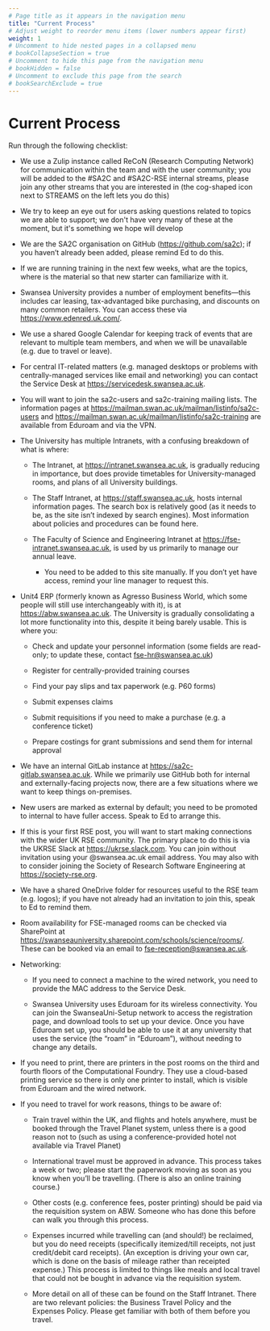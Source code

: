 ```yaml
---
# Page title as it appears in the navigation menu
title: "Current Process"
# Adjust weight to reorder menu items (lower numbers appear first)
weight: 1
# Uncomment to hide nested pages in a collapsed menu
# bookCollapseSection = true
# Uncomment to hide this page from the navigation menu
# bookHidden = false
# Uncomment to exclude this page from the search
# bookSearchExclude = true
---
```


# Current Process

Run through the following checklist:

- We use a Zulip instance called ReCoN (Research Computing Network) for communication within the team and with the user community; you will be added to the #SA2C and #SA2C-RSE internal streams, please join any other streams that you are interested in (the cog-shaped icon next to STREAMS on the left lets you do this)

- We try to keep an eye out for users asking questions related to topics we are able to support; we don't have very many of these at the moment, but it's something we hope will develop

- We are the SA2C organisation on GitHub (https://github.com/sa2c); if you haven’t already been added, please remind Ed to do this.

- If we are running training in the next few weeks, what are the topics, where is the material so that new starter can familiarize with it.

- Swansea University provides a number of employment benefits—this includes car leasing, tax-advantaged bike purchasing, and discounts on many common retailers. You can access these via https://www.edenred.uk.com/.

- We use a shared Google Calendar for keeping track of events that are relevant to multiple team members, and when we will be unavailable (e.g. due to travel or leave).

- For central IT-related matters (e.g. managed desktops or problems with centrally-managed services like email and networking) you can contact the Service Desk at https://servicedesk.swansea.ac.uk.

- You will want to join the sa2c-users and sa2c-training mailing lists. The information pages at https://mailman.swan.ac.uk/mailman/listinfo/sa2c-users and https://mailman.swan.ac.uk/mailman/listinfo/sa2c-training are available from Eduroam and via the VPN.

- The University has multiple Intranets, with a confusing breakdown of what is where:

    - The Intranet, at https://intranet.swansea.ac.uk, is gradually reducing in importance, but does provide timetables for University-managed rooms, and plans of all University buildings.

    - The Staff Intranet, at https://staff.swansea.ac.uk, hosts internal information pages. The search box is relatively good (as it needs to be, as the site isn’t indexed by search engines). Most information about policies and procedures can be found here.

    - The Faculty of Science and Engineering Intranet at https://fse-intranet.swansea.ac.uk, is used by us primarily to manage our annual leave.

        - You need to be added to this site manually. If you don’t yet have access, remind your line manager to request this.

- Unit4 ERP (formerly known as Agresso Business World, which some people will still use interchangeably with it), is at https://abw.swansea.ac.uk. The University is gradually consolidating a lot more functionality into this, despite it being barely usable. This is where you:

    - Check and update your personnel information (some fields are read-only; to update these, contact fse-hr@swansea.ac.uk)

    - Register for centrally-provided training courses

    - Find your pay slips and tax paperwork (e.g. P60 forms)

    - Submit expenses claims

    - Submit requisitions if you need to make a purchase (e.g. a conference ticket)

    - Prepare costings for grant submissions and send them for internal approval

- We have an internal GitLab instance at https://sa2c-gitlab.swansea.ac.uk. While we primarily use GitHub both for internal and externally-facing projects now, there are a few situations where we want to keep things on-premises.

- New users are marked as external by default; you need to be promoted to internal to have fuller access. Speak to Ed to arrange this.

- If this is your first RSE post, you will want to start making connections with the wider UK RSE community. The primary place to do this is via the UKRSE Slack at https://ukrse.slack.com. You can join without invitation using your @swansea.ac.uk email address. You may also with to consider joining the Society of Research Software Engineering at https://society-rse.org.

- We have a shared OneDrive folder for resources useful to the RSE team (e.g. logos); if you have not already had an invitation to join this, speak to Ed to remind them.

- Room availability for FSE-managed rooms can be checked via SharePoint at https://swanseauniversity.sharepoint.com/schools/science/rooms/. These can be booked via an email to fse-reception@swansea.ac.uk.

- Networking:

    - If you need to connect a machine to the wired network, you need to provide the MAC address to the Service Desk.

    - Swansea University uses Eduroam for its wireless connectivity. You can join the SwanseaUni-Setup network to access the registration page, and download tools to set up your device. Once you have Eduroam set up, you should be able to use it at any university that uses the service (the “roam” in “Eduroam”), without needing to change any details.

- If you need to print, there are printers in the post rooms on the third and fourth floors of the Computational Foundry. They use a cloud-based printing service so there is only one printer to install, which is visible from Eduroam and the wired network.

- If you need to travel for work reasons, things to be aware of:

    - Train travel within the UK, and flights and hotels anywhere, must be booked through the Travel Planet system, unless there is a good reason not to (such as using a conference-provided hotel not available via Travel Planet)

    - International travel must be approved in advance. This process takes a week or two; please start the paperwork moving as soon as you know when you’ll be travelling. (There is also an online training course.)

    - Other costs (e.g. conference fees, poster printing) should be paid via the requisition system on ABW. Someone who has done this before can walk you through this process.

    - Expenses incurred while travelling can (and should!) be reclaimed, but you do need receipts (specifically itemized/till receipts, not just credit/debit card receipts). (An exception is driving your own car, which is done on the basis of mileage rather than receipted expense.) This process is limited to things like meals and local travel that could not be bought in advance via the requisition system.

    - More detail on all of these can be found on the Staff Intranet. There are two relevant policies: the Business Travel Policy and the Expenses Policy. Please get familiar with both of them before you travel.